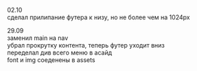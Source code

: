 02.10<br>
сделал прилипание футера к низу, но не более чем на 1024px

29.09<br>
заменил main на nav<br> 
убрал прокрутку контента, теперь футер уходит вниз<br>
переделал див всего меню в асайд<br>
font и img соеденены в assets<br>
